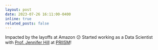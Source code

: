 ```yaml
---
layout: post
date: 2023-07-26 16:11:00-0400
inline: true
related_posts: false
---
```


Impacted by the layoffs at Amazon 😕 
Started working as a Data Scientist with [Prof. Jennifer Hill](https://steinhardt.nyu.edu/people/jennifer-hill) at [PRIISM](https://steinhardt.nyu.edu/priism)!
